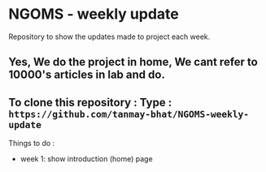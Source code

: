 # NGOMS - weekly update
Repository to show the updates made to project each week.

Yes, We do the project in home, **We cant refer to 10000's articles in lab and do**.
------------------------------------------------------------------------------------
To clone this repository :
Type : `https://github.com/tanmay-bhat/NGOMS-weekly-update`
------------------------------------------------------------------------------------
Things to do :
- week 1: show introduction (home) page
